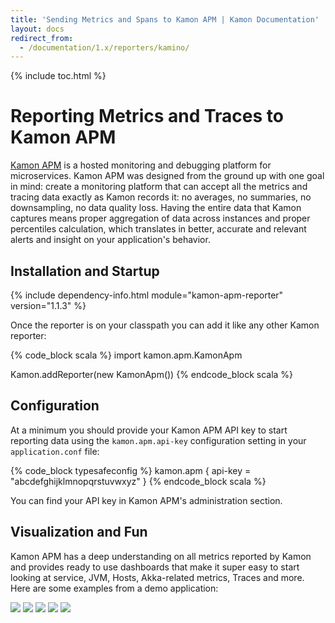 ```yaml
---
title: 'Sending Metrics and Spans to Kamon APM | Kamon Documentation'
layout: docs
redirect_from:
  - /documentation/1.x/reporters/kamino/
---
```


{% include toc.html %}

Reporting Metrics and Traces to Kamon APM
=========================================

[Kamon APM][1] is a hosted monitoring and debugging platform for microservices. Kamon APM was designed from the ground
up with one goal in mind: create a monitoring platform that can accept all the metrics and tracing data exactly as Kamon
records it: no averages, no summaries, no downsampling, no data quality loss. Having the entire data that Kamon captures
means proper aggregation of data across instances and proper percentiles calculation, which translates in better,
accurate and relevant alerts and insight on your application's behavior.


## Installation and Startup

{% include dependency-info.html module="kamon-apm-reporter" version="1.1.3" %}

Once the reporter is on your classpath you can add it like any other Kamon reporter:

{% code_block scala %}
import kamon.apm.KamonApm

Kamon.addReporter(new KamonApm())
{% endcode_block scala %}


## Configuration

At a minimum you should provide your Kamon APM API key to start reporting data using the `kamon.apm.api-key`
configuration setting in your `application.conf` file:

{% code_block typesafeconfig %}
kamon.apm {
  api-key = "abcdefghijklmnopqrstuvwxyz"
}
{% endcode_block scala %}

You can find your API key in Kamon APM's administration section.


## Visualization and Fun

Kamon APM has a deep understanding on all metrics reported by Kamon and provides ready to use dashboards that make it
super easy to start looking at service, JVM, Hosts, Akka-related metrics, Traces and more. Here are some examples from a
demo application:

<img class="img-fluid my-4" src="/assets/img/apm-services-dashboard.png">
<img class="img-fluid my-4" src="/assets/img/apm-service-overview.png">
<img class="img-fluid my-4" src="/assets/img/apm-actor-details.png">
<img class="img-fluid my-4" src="/assets/img/apm-jvm-metrics.png">
<img class="img-fluid my-4" src="/assets/img/apm-traces.png">

[1]: /apm/
